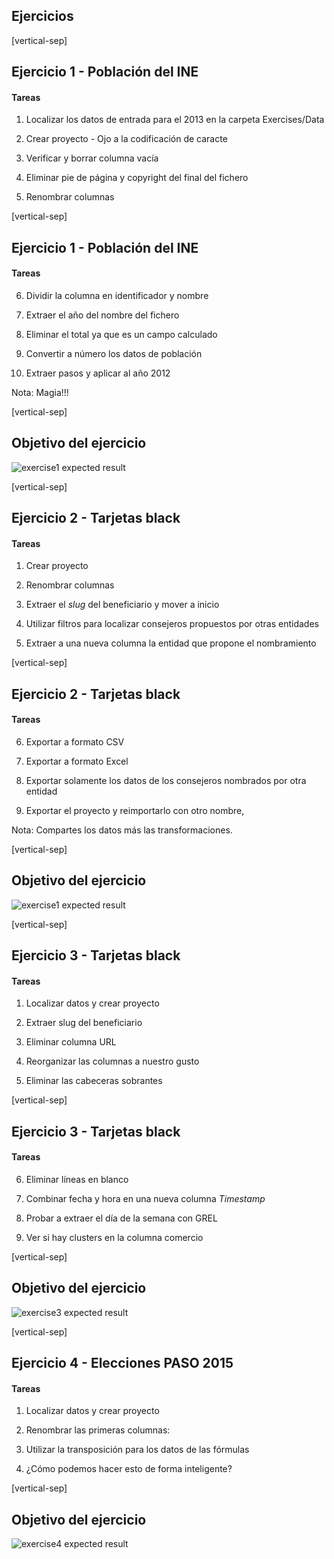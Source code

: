 ## Ejercicios

[vertical-sep]

## Ejercicio 1 - Población del INE

#### Tareas <!-- .element: class="t_left" -->

1. Localizar los datos de entrada para el 2013 en la carpeta Exercises/Data

2. Crear proyecto - Ojo a la codificación de caracte

3. Verificar y borrar columna vacía

4. Eliminar pie de página y copyright del final del fichero

5. Renombrar columnas

[vertical-sep]

## Ejercicio 1 - Población del INE

#### Tareas <!-- .element: class="t_left" -->

6. Dividir la columna en identificador y nombre

7. Extraer el año del nombre del fichero

8. Eliminar el total ya que es un campo calculado

9. Convertir a número los datos de población

10. Extraer pasos y aplicar al año 2012

Nota: Magia!!!
<!-- .element: class="sm_note_med" -->

[vertical-sep]

## Objetivo del ejercicio

![exercise1 expected result][exercises01]

[exercises01]: images/exercises01.jpg

[vertical-sep]

## Ejercicio 2 - Tarjetas black

#### Tareas <!-- .element: class="t_left" -->

1. Crear proyecto

2. Renombrar columnas

3. Extraer el _slug_ del beneficiario y mover a inicio

4. Utilizar filtros para localizar consejeros propuestos por otras entidades

5. Extraer a una nueva columna la entidad que propone el nombramiento

[vertical-sep]

## Ejercicio 2 - Tarjetas black

#### Tareas <!-- .element: class="t_left" -->

6. Exportar a formato CSV

7. Exportar a formato Excel

8. Exportar solamente los datos de los consejeros nombrados por otra entidad

9. Exportar el proyecto y reimportarlo con otro nombre,

Nota: Compartes los datos más las transformaciones.

[vertical-sep]

## Objetivo del ejercicio

![exercise1 expected result][exercises02]

[exercises02]: images/exercises02.jpg

[vertical-sep]

## Ejercicio 3 - Tarjetas black

#### Tareas <!-- .element: class="t_left" -->

1. Localizar datos y crear proyecto

2. Extraer slug del beneficiario

3. Eliminar columna URL

4. Reorganizar las columnas a nuestro gusto

5. Eliminar las cabeceras sobrantes

[vertical-sep]

## Ejercicio 3 - Tarjetas black

#### Tareas <!-- .element: class="t_left" -->

6. Eliminar líneas en blanco

7. Combinar fecha y hora en una nueva columna _Timestamp_

8. Probar a extraer el día de la semana con GREL

9. Ver si hay clusters en la columna comercio

[vertical-sep]

## Objetivo del ejercicio

![exercise3 expected result][exercises03]

[exercises03]: images/exercises03.jpg

[vertical-sep]

## Ejercicio 4 - Elecciones PASO 2015

#### Tareas <!-- .element: class="t_left" -->

1. Localizar datos y crear proyecto

2. Renombrar las primeras columnas:

3. Utilizar la transposición para los datos de las fórmulas

4. ¿Cómo podemos hacer esto de forma inteligente?


[vertical-sep]

## Objetivo del ejercicio

![exercise4 expected result][exercises04]

[exercises04]: images/exercises04.jpg

